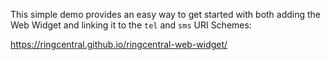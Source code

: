 This simple demo provides an easy way to get started with both adding the Web Widget and linking it to the `tel` and `sms` URI Schemes:

https://ringcentral.github.io/ringcentral-web-widget/